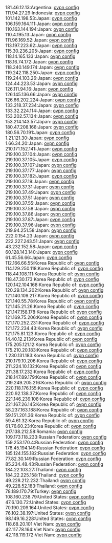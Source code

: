 181.46.12.13:Argentina: [ovpn config](vpn/181_46_12_13.ovpn)  
111.94.27.29:Indonesia: [ovpn config](vpn/111_94_27_29.ovpn)  
101.142.198.53:Japan: [ovpn config](vpn/101_142_198_53.ovpn)  
106.159.164.111:Japan: [ovpn config](vpn/106_159_164_111.ovpn)  
110.163.144.194:Japan: [ovpn config](vpn/110_163_144_194.ovpn)  
110.4.195.13:Japan: [ovpn config](vpn/110_4_195_13.ovpn)  
111.96.169.52:Japan: [ovpn config](vpn/111_96_169_52.ovpn)  
113.197.223.62:Japan: [ovpn config](vpn/113_197_223_62.ovpn)  
115.30.236.205:Japan: [ovpn config](vpn/115_30_236_205.ovpn)  
118.14.165.133:Japan: [ovpn config](vpn/118_14_165_133.ovpn)  
118.16.74.172:Japan: [ovpn config](vpn/118_16_74_172.ovpn)  
118.240.149.174:Japan: [ovpn config](vpn/118_240_149_174.ovpn)  
119.242.118.250:Japan: [ovpn config](vpn/119_242_118_250.ovpn)  
119.244.103.26:Japan: [ovpn config](vpn/119_244_103_26.ovpn)  
124.44.223.53:Japan: [ovpn config](vpn/124_44_223_53.ovpn)  
126.111.94.16:Japan: [ovpn config](vpn/126_111_94_16.ovpn)  
126.145.136.66:Japan: [ovpn config](vpn/126_145_136_66.ovpn)  
126.66.202.224:Japan: [ovpn config](vpn/126_66_202_224.ovpn)  
133.218.37.234:Japan: [ovpn config](vpn/133_218_37_234.ovpn)  
133.32.224.114:Japan: [ovpn config](vpn/133_32_224_114.ovpn)  
153.202.57.134:Japan: [ovpn config](vpn/153_202_57_134.ovpn)  
153.214.143.57:Japan: [ovpn config](vpn/153_214_143_57.ovpn)  
180.47.208.168:Japan: [ovpn config](vpn/180_47_208_168.ovpn)  
180.56.70.191:Japan: [ovpn config](vpn/180_56_70_191.ovpn)  
1.21.121.30:Japan: [ovpn config](vpn/1_21_121_30.ovpn)  
1.66.34.20:Japan: [ovpn config](vpn/1_66_34_20.ovpn)  
210.171.152.141:Japan: [ovpn config](vpn/210_171_152_141.ovpn)  
219.100.37.104:Japan: [ovpn config](vpn/219_100_37_104.ovpn)  
219.100.37.105:Japan: [ovpn config](vpn/219_100_37_105.ovpn)  
219.100.37.107:Japan: [ovpn config](vpn/219_100_37_107.ovpn)  
219.100.37.177:Japan: [ovpn config](vpn/219_100_37_177.ovpn)  
219.100.37.182:Japan: [ovpn config](vpn/219_100_37_182.ovpn)  
219.100.37.19:Japan: [ovpn config](vpn/219_100_37_19.ovpn)  
219.100.37.31:Japan: [ovpn config](vpn/219_100_37_31.ovpn)  
219.100.37.49:Japan: [ovpn config](vpn/219_100_37_49.ovpn)  
219.100.37.51:Japan: [ovpn config](vpn/219_100_37_51.ovpn)  
219.100.37.55:Japan: [ovpn config](vpn/219_100_37_55.ovpn)  
219.100.37.58:Japan: [ovpn config](vpn/219_100_37_58.ovpn)  
219.100.37.86:Japan: [ovpn config](vpn/219_100_37_86.ovpn)  
219.100.37.87:Japan: [ovpn config](vpn/219_100_37_87.ovpn)  
219.100.37.96:Japan: [ovpn config](vpn/219_100_37_96.ovpn)  
219.94.251.58:Japan: [ovpn config](vpn/219_94_251_58.ovpn)  
222.0.154.23:Japan: [ovpn config](vpn/222_0_154_23.ovpn)  
222.227.243.51:Japan: [ovpn config](vpn/222_227_243_51.ovpn)  
43.232.152.58:Japan: [ovpn config](vpn/43_232_152_58.ovpn)  
60.128.143.140:Japan: [ovpn config](vpn/60_128_143_140.ovpn)  
61.45.56.66:Japan: [ovpn config](vpn/61_45_56_66.ovpn)  
112.166.66.55:Korea Republic of: [ovpn config](vpn/112_166_66_55.ovpn)  
114.129.250.118:Korea Republic of: [ovpn config](vpn/114_129_250_118.ovpn)  
118.44.108.111:Korea Republic of: [ovpn config](vpn/118_44_108_111.ovpn)  
118.47.30.173:Korea Republic of: [ovpn config](vpn/118_47_30_173.ovpn)  
120.142.104.168:Korea Republic of: [ovpn config](vpn/120_142_104_168.ovpn)  
120.29.134.202:Korea Republic of: [ovpn config](vpn/120_29_134_202.ovpn)  
121.140.109.217:Korea Republic of: [ovpn config](vpn/121_140_109_217.ovpn)  
121.140.55.78:Korea Republic of: [ovpn config](vpn/121_140_55_78.ovpn)  
121.145.21.26:Korea Republic of: [ovpn config](vpn/121_145_21_26.ovpn)  
121.147.158.178:Korea Republic of: [ovpn config](vpn/121_147_158_178.ovpn)  
121.169.75.206:Korea Republic of: [ovpn config](vpn/121_169_75_206.ovpn)  
121.170.252.231:Korea Republic of: [ovpn config](vpn/121_170_252_231.ovpn)  
121.172.234.43:Korea Republic of: [ovpn config](vpn/121_172_234_43.ovpn)  
121.175.81.123:Korea Republic of: [ovpn config](vpn/121_175_81_123.ovpn)  
14.40.12.213:Korea Republic of: [ovpn config](vpn/14_40_12_213.ovpn)  
175.205.121.12:Korea Republic of: [ovpn config](vpn/175_205_121_12.ovpn)  
175.210.20.183:Korea Republic of: [ovpn config](vpn/175_210_20_183.ovpn)  
1.230.131.183:Korea Republic of: [ovpn config](vpn/1_230_131_183.ovpn)  
210.179.10.206:Korea Republic of: [ovpn config](vpn/210_179_10_206.ovpn)  
211.224.10.132:Korea Republic of: [ovpn config](vpn/211_224_10_132.ovpn)  
211.38.17.232:Korea Republic of: [ovpn config](vpn/211_38_17_232.ovpn)  
218.147.89.179:Korea Republic of: [ovpn config](vpn/218_147_89_179.ovpn)  
219.249.205.216:Korea Republic of: [ovpn config](vpn/219_249_205_216.ovpn)  
220.118.176.155:Korea Republic of: [ovpn config](vpn/220_118_176_155.ovpn)  
220.92.138.37:Korea Republic of: [ovpn config](vpn/220_92_138_37.ovpn)  
221.146.239.108:Korea Republic of: [ovpn config](vpn/221_146_239_108.ovpn)  
221.167.26.145:Korea Republic of: [ovpn config](vpn/221_167_26_145.ovpn)  
58.237.163.188:Korea Republic of: [ovpn config](vpn/58_237_163_188.ovpn)  
59.151.201.36:Korea Republic of: [ovpn config](vpn/59_151_201_36.ovpn)  
59.4.61.32:Korea Republic of: [ovpn config](vpn/59_4_61_32.ovpn)  
61.76.60.23:Korea Republic of: [ovpn config](vpn/61_76_60_23.ovpn)  
217.138.212.58:Romania: [ovpn config](vpn/217_138_212_58.ovpn)  
109.173.118.233:Russian Federation: [ovpn config](vpn/109_173_118_233.ovpn)  
159.253.170.4:Russian Federation: [ovpn config](vpn/159_253_170_4.ovpn)  
178.45.194.149:Russian Federation: [ovpn config](vpn/178_45_194_149.ovpn)  
185.124.155.182:Russian Federation: [ovpn config](vpn/185_124_155_182.ovpn)  
77.82.30.149:Russian Federation: [ovpn config](vpn/77_82_30_149.ovpn)  
85.234.48.43:Russian Federation: [ovpn config](vpn/85_234_48_43.ovpn)  
184.22.103.27:Thailand: [ovpn config](vpn/184_22_103_27.ovpn)  
184.22.225.158:Thailand: [ovpn config](vpn/184_22_225_158.ovpn)  
49.228.212.232:Thailand: [ovpn config](vpn/49_228_212_232.ovpn)  
49.228.52.183:Thailand: [ovpn config](vpn/49_228_52_183.ovpn)  
78.189.170.79:Turkey: [ovpn config](vpn/78_189_170_79.ovpn)  
108.160.238.79:United States: [ovpn config](vpn/108_160_238_79.ovpn)  
47.6.130.72:United States: [ovpn config](vpn/47_6_130_72.ovpn)  
70.190.209.164:United States: [ovpn config](vpn/70_190_209_164.ovpn)  
76.102.38.197:United States: [ovpn config](vpn/76_102_38_197.ovpn)  
98.149.16.228:United States: [ovpn config](vpn/98_149_16_228.ovpn)  
118.68.20.101:Viet Nam: [ovpn config](vpn/118_68_20_101.ovpn)  
42.117.78.164:Viet Nam: [ovpn config](vpn/42_117_78_164.ovpn)  
42.118.119.172:Viet Nam: [ovpn config](vpn/42_118_119_172.ovpn)  
